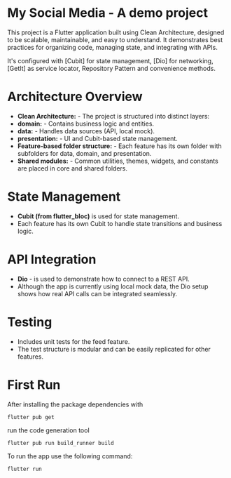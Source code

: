 # My Social Media - A demo project

This project is a Flutter application built using Clean Architecture, designed to be scalable, maintainable, and easy to understand. It demonstrates best practices for organizing code, managing state, and integrating with APIs.

It's configured with [Cubit] for state management, [Dio] for networking, [GetIt] as service locator, Repository Pattern and convenience methods. 

# Architecture Overview

- **Clean Architecture:** - The project is structured into distinct layers:
- **domain:** - Contains business logic and entities.
- **data:** - Handles data sources (API, local mock).
- **presentation:** - UI and Cubit-based state management.
- **Feature-based folder structure:** - Each feature has its own folder with subfolders for data, domain, and presentation.
- **Shared modules:** - Common utilities, themes, widgets, and constants are placed in core and shared folders.

# State Management
- **Cubit (from flutter_bloc)** is used for state management.
- Each feature has its own Cubit to handle state transitions and business logic.

# API Integration
- **Dio** - is used to demonstrate how to connect to a REST API.
- Although the app is currently using local mock data, the Dio setup shows how real API calls can be integrated seamlessly.

# Testing
- Includes unit tests for the feed feature.
- The test structure is modular and can be easily replicated for other features.

# First Run

After installing the package dependencies with 

```
flutter pub get
```

run the code generation tool 

```
flutter pub run build_runner build
```

To run the app use the following command:
```
flutter run
```
